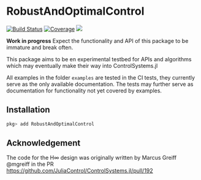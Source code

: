 # RobustAndOptimalControl

[![Build Status](https://github.com/JuliaControl/RobustAndOptimalControl.jl/workflows/CI/badge.svg)](https://github.com/JuliaControl/RobustAndOptimalControl.jl/actions)
[![Coverage](https://codecov.io/gh/JuliaControl/RobustAndOptimalControl.jl/branch/master/graph/badge.svg)](https://codecov.io/gh/JuliaControl/RobustAndOptimalControl.jl)
[![](https://img.shields.io/badge/docs-latest-blue.svg)](https://juliacontrol.github.io/RobustAndOptimalControl.jl/latest)



**Work in progress** Expect the functionality and API of this package to be immature and break often.


This package aims to be en experimental testbed for APIs and algorithms which may eventually make their way into ControlSystems.jl

All examples in the folder `examples` are tested in the CI tests, they currently serve as the only available documentation. The tests may further serve as documentation for functionality not yet covered by examples.


## Installation
```julia
pkg> add RobustAndOptimalControl
```
## Acknowledgement
The code for the H∞ design was originally written by Marcus Greiff @mgreiff in the PR https://github.com/JuliaControl/ControlSystems.jl/pull/192 